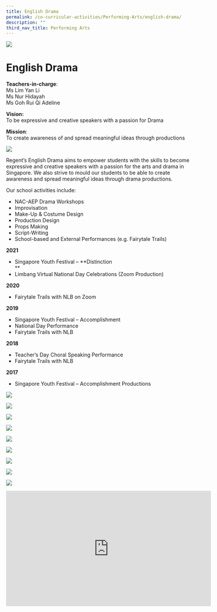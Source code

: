 ```yaml
---
title: English Drama
permalink: /co-curricular-activities/Performing-Arts/english-drama/
description: ""
third_nav_title: Performing Arts
---
```


![](/images/eldsbannerwebsite-scaled.jpg)

English Drama
=============

**Teachers-in-charge**:  
Ms Lim Yan Li  
Ms Nur Hidayah  
Ms Goh Rui Qi Adeline

**Vision:**  
To be expressive and creative speakers with a passion for Drama

**Mission**:  
To create awareness of and spread meaningful ideas through productions

![](/images/English-Drama-Fun-1024x683.jpg)

Regent’s English Drama aims to empower students with the skills to become expressive and creative speakers with a passion for the arts and drama in Singapore. We also strive to mould our students to be able to create awareness and spread meaningful ideas through drama productions.

Our school activities include:

*   NAC-AEP Drama Workshops
*   Improvisation
*   Make-Up & Costume Design
*   Production Design
*   Props Making
*   Script-Writing
*   School-based and External Performances (e.g. Fairytale Trails)

**2021**

*   Singapore Youth Festival – **Distinction  
    **
*   Limbang Virtual National Day Celebrations (Zoom Production)

**2020**

*   Fairytale Trails with NLB on Zoom

**2019**

*   Singapore Youth Festival – Accomplishment
*   National Day Performance
*   Fairytale Trails with NLB

**2018**

*   Teacher’s Day Choral Speaking Performance
*   Fairytale Trails with NLB

**2017**

*   Singapore Youth Festival – Accomplishment Productions

![](/images/IMG-20191105-WA0001-1024x682.jpg)

![](/images/IMG-20191105-WA0002-1024x917.jpg)

![](/images/IMG-20191105-WA0003-1024x682.jpg)

![](/images/IMG-20191105-WA0004-1024x768.jpg)

![](/images/IMG-20191105-WA0005-1024x768.jpg)

![](/images/IMG-20191105-WA0006-1024x768.jpg)

![](/images/IMG-20191105-WA0007-1024x768.jpg)

![](/images/WhatsApp-Image-2020-09-17-1024x740.jpeg)

![](/images/WhatsApp-Image-2020-09-20-1024x768.jpeg)

<iframe width="560" height="315" src="https://www.youtube.com/embed/4mgKkVpeQ_E" title="YouTube video player" frameborder="0" allow="accelerometer; autoplay; clipboard-write; encrypted-media; gyroscope; picture-in-picture" allowfullscreen></iframe>